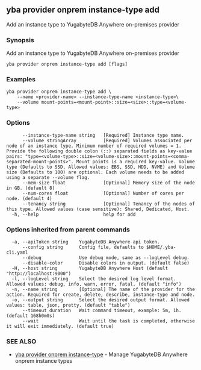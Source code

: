 ## yba provider onprem instance-type add

Add an instance type to YugabyteDB Anywhere on-premises provider

### Synopsis

Add an instance type to YugabyteDB Anywhere on-premises provider

```
yba provider onprem instance-type add [flags]
```

### Examples

```
yba provider onprem instance-type add \
	--name <provider-name> --instance-type-name <instance-type>\
	--volume mount-points=<mount-point>::size=<size>::type=<volume-type>
```

### Options

```
      --instance-type-name string   [Required] Instance type name.
      --volume stringArray          [Required] Volumes associated per node of an instance type. Minimum number of required volumes = 1. Provide the following double colon (::) separated fields as key-value pairs: "type=<volume-type>::size=<volume-size>::mount-points=<comma-separated-mount-points>". Mount points is a required key-value. Volume type (Defaults to SSD, Allowed values: EBS, SSD, HDD, NVME) and Volume size (Defaults to 100) are optional. Each volume needs to be added using a separate --volume flag.
      --mem-size float              [Optional] Memory size of the node in GB. (default 8)
      --num-cores float             [Optional] Number of cores per node. (default 4)
      --tenancy string              [Optional] Tenancy of the nodes of this type. Allowed values (case sensitive): Shared, Dedicated, Host.
  -h, --help                        help for add
```

### Options inherited from parent commands

```
  -a, --apiToken string    YugabyteDB Anywhere api token.
      --config string      Config file, defaults to $HOME/.yba-cli.yaml
      --debug              Use debug mode, same as --logLevel debug.
      --disable-color      Disable colors in output. (default false)
  -H, --host string        YugabyteDB Anywhere Host (default "http://localhost:9000")
  -l, --logLevel string    Select the desired log level format. Allowed values: debug, info, warn, error, fatal. (default "info")
  -n, --name string        [Optional] The name of the provider for the action. Required for create, delete, describe, instance-type and node.
  -o, --output string      Select the desired output format. Allowed values: table, json, pretty. (default "table")
      --timeout duration   Wait command timeout, example: 5m, 1h. (default 168h0m0s)
      --wait               Wait until the task is completed, otherwise it will exit immediately. (default true)
```

### SEE ALSO

* [yba provider onprem instance-type](yba_provider_onprem_instance-type.md)	 - Manage YugabyteDB Anywhere onprem instance types

